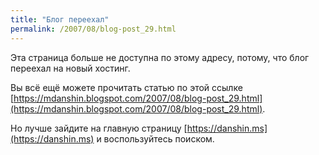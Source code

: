 ```yaml
---
title: "Блог переехал"
permalink: /2007/08/blog-post_29.html
---
```

Эта страница больше не доступна по этому адресу, потому, что блог переехал на новый хостинг.

Вы всё ещё можете прочитать статью по этой ссылке [https://mdanshin.blogspot.com/2007/08/blog-post_29.html](https://mdanshin.blogspot.com/2007/08/blog-post_29.html).

Но лучше зайдите на главную страницу [https://danshin.ms](https://danshin.ms) и воспользуйтесь поиском.